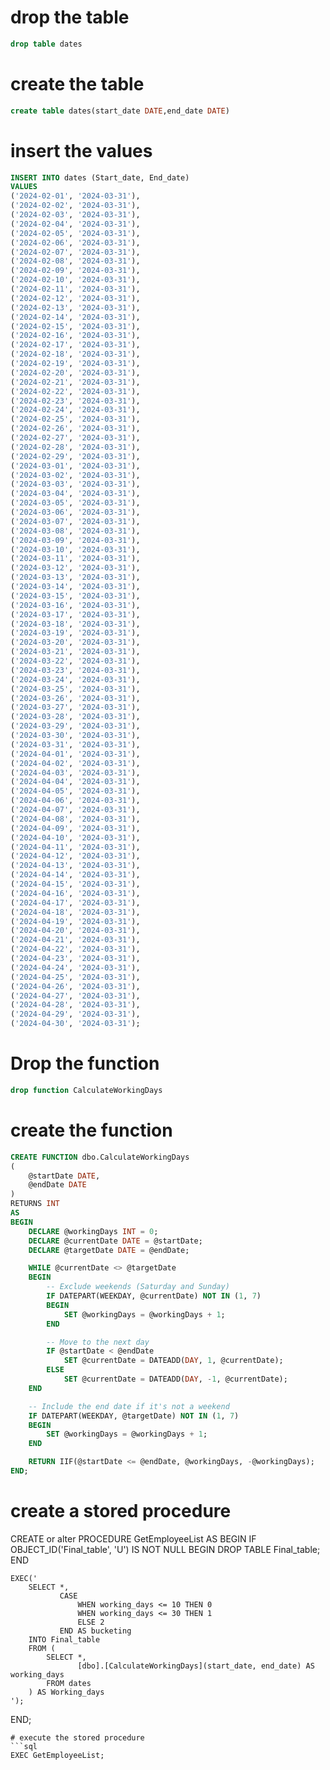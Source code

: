 # drop the table
``` sql
drop table dates
```
# create the table
```sql
create table dates(start_date DATE,end_date DATE)
```
# insert the values
```sql
INSERT INTO dates (Start_date, End_date)
VALUES
('2024-02-01', '2024-03-31'),
('2024-02-02', '2024-03-31'),
('2024-02-03', '2024-03-31'),
('2024-02-04', '2024-03-31'),
('2024-02-05', '2024-03-31'),
('2024-02-06', '2024-03-31'),
('2024-02-07', '2024-03-31'),
('2024-02-08', '2024-03-31'),
('2024-02-09', '2024-03-31'),
('2024-02-10', '2024-03-31'),
('2024-02-11', '2024-03-31'),
('2024-02-12', '2024-03-31'),
('2024-02-13', '2024-03-31'),
('2024-02-14', '2024-03-31'),
('2024-02-15', '2024-03-31'),
('2024-02-16', '2024-03-31'),
('2024-02-17', '2024-03-31'),
('2024-02-18', '2024-03-31'),
('2024-02-19', '2024-03-31'),
('2024-02-20', '2024-03-31'),
('2024-02-21', '2024-03-31'),
('2024-02-22', '2024-03-31'),
('2024-02-23', '2024-03-31'),
('2024-02-24', '2024-03-31'),
('2024-02-25', '2024-03-31'),
('2024-02-26', '2024-03-31'),
('2024-02-27', '2024-03-31'),
('2024-02-28', '2024-03-31'),
('2024-02-29', '2024-03-31'),
('2024-03-01', '2024-03-31'),
('2024-03-02', '2024-03-31'),
('2024-03-03', '2024-03-31'),
('2024-03-04', '2024-03-31'),
('2024-03-05', '2024-03-31'),
('2024-03-06', '2024-03-31'),
('2024-03-07', '2024-03-31'),
('2024-03-08', '2024-03-31'),
('2024-03-09', '2024-03-31'),
('2024-03-10', '2024-03-31'),
('2024-03-11', '2024-03-31'),
('2024-03-12', '2024-03-31'),
('2024-03-13', '2024-03-31'),
('2024-03-14', '2024-03-31'),
('2024-03-15', '2024-03-31'),
('2024-03-16', '2024-03-31'),
('2024-03-17', '2024-03-31'),
('2024-03-18', '2024-03-31'),
('2024-03-19', '2024-03-31'),
('2024-03-20', '2024-03-31'),
('2024-03-21', '2024-03-31'),
('2024-03-22', '2024-03-31'),
('2024-03-23', '2024-03-31'),
('2024-03-24', '2024-03-31'),
('2024-03-25', '2024-03-31'),
('2024-03-26', '2024-03-31'),
('2024-03-27', '2024-03-31'),
('2024-03-28', '2024-03-31'),
('2024-03-29', '2024-03-31'),
('2024-03-30', '2024-03-31'),
('2024-03-31', '2024-03-31'),
('2024-04-01', '2024-03-31'),
('2024-04-02', '2024-03-31'),
('2024-04-03', '2024-03-31'),
('2024-04-04', '2024-03-31'),
('2024-04-05', '2024-03-31'),
('2024-04-06', '2024-03-31'),
('2024-04-07', '2024-03-31'),
('2024-04-08', '2024-03-31'),
('2024-04-09', '2024-03-31'),
('2024-04-10', '2024-03-31'),
('2024-04-11', '2024-03-31'),
('2024-04-12', '2024-03-31'),
('2024-04-13', '2024-03-31'),
('2024-04-14', '2024-03-31'),
('2024-04-15', '2024-03-31'),
('2024-04-16', '2024-03-31'),
('2024-04-17', '2024-03-31'),
('2024-04-18', '2024-03-31'),
('2024-04-19', '2024-03-31'),
('2024-04-20', '2024-03-31'),
('2024-04-21', '2024-03-31'),
('2024-04-22', '2024-03-31'),
('2024-04-23', '2024-03-31'),
('2024-04-24', '2024-03-31'),
('2024-04-25', '2024-03-31'),
('2024-04-26', '2024-03-31'),
('2024-04-27', '2024-03-31'),
('2024-04-28', '2024-03-31'),
('2024-04-29', '2024-03-31'),
('2024-04-30', '2024-03-31');
```
# Drop the function 
```sql
drop function CalculateWorkingDays
```
# create the function
```sql
CREATE FUNCTION dbo.CalculateWorkingDays
(
    @startDate DATE,
    @endDate DATE
)
RETURNS INT
AS
BEGIN
    DECLARE @workingDays INT = 0;
    DECLARE @currentDate DATE = @startDate;
    DECLARE @targetDate DATE = @endDate;

    WHILE @currentDate <> @targetDate
    BEGIN
        -- Exclude weekends (Saturday and Sunday)
        IF DATEPART(WEEKDAY, @currentDate) NOT IN (1, 7)
        BEGIN
            SET @workingDays = @workingDays + 1;
        END

        -- Move to the next day
        IF @startDate < @endDate
            SET @currentDate = DATEADD(DAY, 1, @currentDate);
        ELSE
            SET @currentDate = DATEADD(DAY, -1, @currentDate);
    END

    -- Include the end date if it's not a weekend
    IF DATEPART(WEEKDAY, @targetDate) NOT IN (1, 7)
    BEGIN
        SET @workingDays = @workingDays + 1;
    END

    RETURN IIF(@startDate <= @endDate, @workingDays, -@workingDays);
END;
```
# create a stored procedure
CREATE or alter PROCEDURE GetEmployeeList
AS
BEGIN
    IF OBJECT_ID('Final_table', 'U') IS NOT NULL
    BEGIN
        DROP TABLE Final_table;
    END

    EXEC('
        SELECT *,
               CASE
                   WHEN working_days <= 10 THEN 0
                   WHEN working_days <= 30 THEN 1
                   ELSE 2
               END AS bucketing
        INTO Final_table
        FROM (
            SELECT *,
                   [dbo].[CalculateWorkingDays](start_date, end_date) AS working_days
            FROM dates
        ) AS Working_days
    ');
END;
```
# execute the stored procedure
```sql
EXEC GetEmployeeList;
```
